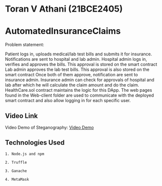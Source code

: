 # Toran V Athani (21BCE2405)

# AutomatedInsuranceClaims

Problem statement:

Patient logs in, uploads medical/lab test bills and submits it for insurance. Notifications are sent to hospital and lab admin.
Hospital admin logs in, verifies and approves the bills. This approval is stored on the smart contract
Lab admin approves the lab test bills. This approval is also stored on the smart contract
Once both of them approve, notification are sent to insurance admin.
Insurance admin can check for approvals of hospital and lab after which he will calculate the claim amount and do the claim.
HealthCare.sol contract maintains the logic for this DApp.
The web pages found in the Web-client folder are used to communicate with the deployed smart contract and also allow logging in for each specific user.


## Video Link

Video Demo of Steganography: [Video Demo](https://www.loom.com/share/ce9a01d273654879baadb1e5b8c48db0)


## Technologies Used
```
1. Node.js and npm

2. Truffle

3. Ganache

4. MetaMask
```
